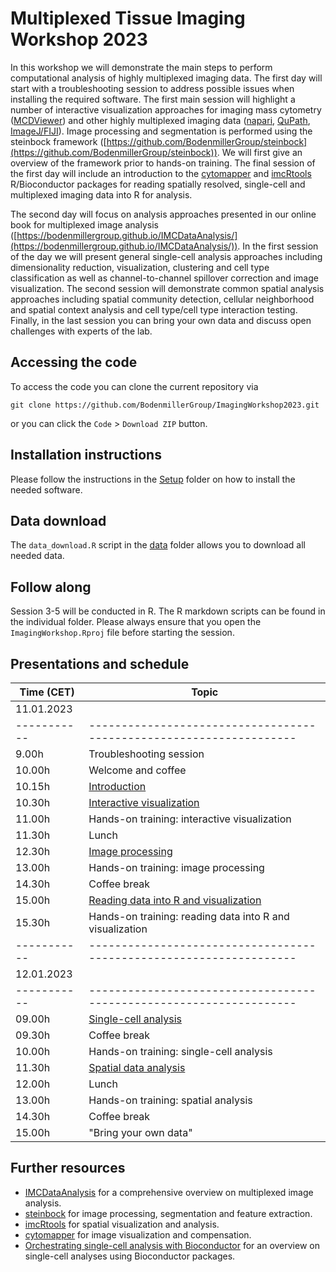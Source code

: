 # Multiplexed Tissue Imaging Workshop 2023

In this workshop we will demonstrate the main steps to perform computational analysis of highly multiplexed imaging data. 
The first day will start with a troubleshooting session to address possible issues when installing the required software. 
The first main session will highlight a number of interactive visualization approaches for imaging mass cytometry ([MCDViewer](https://www.standardbio.com/products-services/software)) and other highly multiplexed imaging data ([napari](https://napari.org/stable/), [QuPath](https://qupath.github.io/), [ImageJ/FIJI](https://imagej.net/software/fiji/)). 
Image processing and segmentation is performed using the steinbock framework ([https://github.com/BodenmillerGroup/steinbock](https://github.com/BodenmillerGroup/steinbock)). We will first give an overview of the framework prior to hands-on training. The final session of the first day will include an introduction to the [cytomapper](https://www.bioconductor.org/packages/release/bioc/html/cytomapper.html) and [imcRtools](https://bioconductor.org/packages/release/bioc/html/imcRtools.html) R/Bioconductor packages for reading spatially resolved, single-cell and multiplexed imaging data into R for analysis.

The second day will focus on analysis approaches presented in our online book for multiplexed image analysis ([https://bodenmillergroup.github.io/IMCDataAnalysis/](https://bodenmillergroup.github.io/IMCDataAnalysis/)). In the first session of the day we will present general single-cell analysis approaches including dimensionality reduction, visualization, clustering and cell type classification as well as channel-to-channel spillover correction and image visualization. The second session will demonstrate common spatial analysis approaches including spatial community detection, cellular neighborhood and spatial context analysis and cell type/cell type interaction testing. Finally, in the last session you can bring your own data and discuss open challenges with experts of the lab.

## Accessing the code

To access the code you can clone the current repository via

```
git clone https://github.com/BodenmillerGroup/ImagingWorkshop2023.git
```

or you can click the `Code` > `Download ZIP` button.

## Installation instructions

Please follow the instructions in the [Setup](Setup) folder on how to install the needed software.

## Data download

The `data_download.R` script in the [data](data) folder allows you to download all needed data.

## Follow along

Session 3-5 will be conducted in R. The R markdown scripts can be found in the individual folder. Please always ensure that you open the `ImagingWorkshop.Rproj` file before starting the session.

## Presentations and schedule

| Time (CET)  | Topic                                                               |
| ----------- | ------------------------------------------------------------------- |
| 11.01.2023  |                                                                     |  
| ----------- | ------------------------------------------------------------------- |
| 9.00h | Troubleshooting session |
| 10.00h | Welcome and coffee |
| 10.15h      | [Introduction](https://docs.google.com/presentation/d/1Jh4HZgL5eJyAF5Tx8C0KY7QS9pHkLyhzQ-g6uhtLMfQ/edit?usp=sharing) |
| 10.30h      | [Interactive visualization]()                           |
| 11.00h      | Hands-on training: interactive visualization                           |
| 11.30h      | Lunch                        |
| 12.30h      | [Image processing]()  
| 13.00h      | Hands-on training: image processing         |
| 14.30h      | Coffee break   |
| 15.00h      | [Reading data into R and visualization]() |
| 15.30h      | Hands-on training: reading data into R and visualization    |
| ----------- | ------------------------------------------------------------------- |
| 12.01.2023  |                                                                     | 
| ----------- | ------------------------------------------------------------------- |
| 09.00h      | [Single-cell analysis]()                                                             |
| 09.30h      | Coffee break          |
| 10.00h      | Hands-on training: single-cell analysis                                                       |
| 11.30h      | [Spatial data analysis]()                         |
| 12.00h      | Lunch                                                    |
| 13.00h      | Hands-on training: spatial analysis                                                     |
| 14.30h      | Coffee break                                                     |
| 15.00h      | "Bring your own data"                                                     |

## Further resources

* [IMCDataAnalysis](https://bodenmillergroup.github.io/IMCDataAnalysis/) for a comprehensive overview on multiplexed image analysis.
* [steinbock](https://bodenmillergroup.github.io/steinbock/latest/) for image processing, segmentation and feature extraction.
* [imcRtools](https://bioconductor.org/packages/release/bioc/html/imcRtools.html) for spatial visualization and analysis.
* [cytomapper](https://bioconductor.org/packages/release/bioc/html/cytomapper.html) for image visualization and compensation.
* [Orchestrating single-cell analysis with Bioconductor](https://bioconductor.org/books/3.16/OSCA/) for an overview on single-cell analyses using Bioconductor packages.

